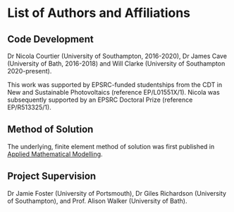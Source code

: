 # List of Authors and Affiliations

## Code Development

Dr Nicola Courtier (University of Southampton, 2016-2020),
Dr James Cave (University of Bath, 2016-2018) and
Will Clarke (University of Southampton 2020-present).

This work was supported by EPSRC-funded studentships from
the CDT in New and Sustainable Photovoltaics (reference EP/L01551X/1).
Nicola was subsequently supported by an EPSRC Doctoral Prize (reference EP/R513325/1).

## Method of Solution

The underlying, finite element method of solution was first published in [Applied Mathematical Modelling](https://doi.org/10.1016/j.apm.2018.06.051).


## Project Supervision

Dr Jamie Foster (University of Portsmouth),
Dr Giles Richardson (University of Southampton), and
Prof. Alison Walker (University of Bath).
